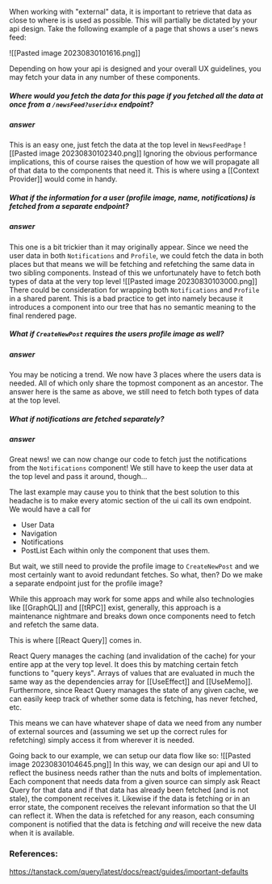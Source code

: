 When working with "external" data, it is important to retrieve that data as close to where is is used as possible. This will partially be dictated by your api design. Take the following example of a page that shows a user's news feed:

![[Pasted image 20230830101616.png]]

Depending on how your api is designed and your overall UX guidelines, you may fetch your data in any number of these components.

##### Where would you fetch the data for this page if you fetched all the data at once from a `/newsFeed?userid=x` endpoint?
##### answer
This is an easy one, just fetch the data at the top level in `NewsFeedPage`
![[Pasted image 20230830102340.png]]
Ignoring the obvious performance implications, this of course raises the question of how we will propagate all of that data to the components that need it. This is where using a [[Context Provider]] would come in handy.
##### What if the information for a user (profile image, name, notifications) is fetched from a separate endpoint?
##### answer
This one is a bit trickier than it may originally appear. Since we need the user data in both `Notifications` and `Profile`, we could fetch the data in both places but that means we will be fetching and refetching the same data in two sibling components. Instead of this we unfortunately have to fetch both types of data at the very top level
![[Pasted image 20230830103000.png]]
There could be consideration for wrapping both `Notifications` and `Profile` in a shared parent. This is a bad practice to get into namely because it introduces a component into our tree that has no semantic meaning to the final rendered page. 

##### What if `CreateNewPost` requires the users profile image as well?
##### answer
You may be noticing a trend. We now have 3 places where the users data is needed. All of which only share the topmost component as an ancestor. The answer here is the same as above, we still need to fetch both types of data at the top level.

##### What if notifications are fetched separately?
##### answer
Great news! we can now change our code to fetch just the notifications from the `Notifications` component! We still have to keep the user data at the top level and pass it around, though...


The last example may cause you to think that the best solution to this headache is to make every atomic section of the ui call its own endpoint. We would have a call for 
- User Data
- Navigation
- Notifications 
- PostList 
Each within only the component that uses them.

But wait, we still need to provide the profile image to `CreateNewPost` and we most certainly want to avoid redundant fetches. So what, then? Do we make a separate endpoint just for the profile image?

While this approach may work for some apps and while also technologies like [[GraphQL]] and [[tRPC]] exist, generally, this approach is a maintenance nightmare and breaks down once components need to fetch and refetch the same data.

This is where [[React Query]] comes in.

React Query manages the caching (and invalidation of the cache) for your entire app at the very top level. It does this by matching certain fetch functions to "query keys". Arrays of values that are evaluated in much the same way as the dependencies array for [[UseEffect]] and [[UseMemo]]. Furthermore, since React Query manages the state of any given cache, we can easily keep track of whether some data is fetching, has never fetched, etc. 

This means we can have whatever shape of data we need from any number of external sources and (assuming we set up the correct rules for refetching) simply access it from wherever it is needed.

Going back to our example, we can setup our data flow like so:
![[Pasted image 20230830104645.png]]
In this way, we can design our api and UI to reflect the business needs rather than the nuts and bolts of implementation. Each component that needs data from a given source can simply ask React Query for that data and if that data has already been fetched (and is not stale), the component receives it. Likewise if the data is fetching or in an error state, the component receives the relevant information so that the UI can reflect it. When the data is refetched for any reason, each consuming component is notified that the data is fetching *and* will receive the new data when it is available.

### References:
https://tanstack.com/query/latest/docs/react/guides/important-defaults
